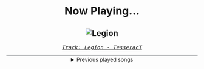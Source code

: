 <div align="center"> 
<h1>Now Playing...</h1>

![Legion](https://i.scdn.co/image/ab67616d00001e023ef33302c9beb9f994a322d7)
--
_<samp><a href="https://open.spotify.com/track/1eOYox5H9f7EP1YWpJpabe">Track: Legion - TesseracT</a></samp>_

<div style="border: 1px #4B5054 solid"></div>
<details>
  <summary>
    Previous played songs
  </summary>
  <table>
    <thead>
      <tr>
        <th>
          Artist
        </th>
        <th>
          Song
        </th>
        <th>
          Link
        </th>
      </tr>
    </thead>
    <tbody>
      <tr><td>TesseracT</td><td>Legion</td><td><a href="https://open.spotify.com/track/1eOYox5H9f7EP1YWpJpabe">https://open.spotify.com/track/1eOYox5H9f7EP1YWpJpabe</a></td></tr><tr><td>TesseracT</td><td>Legion</td><td><a href="https://open.spotify.com/track/1eOYox5H9f7EP1YWpJpabe">https://open.spotify.com/track/1eOYox5H9f7EP1YWpJpabe</a></td></tr><tr><td>Korn</td><td>Overture or Obituary</td><td><a href="https://open.spotify.com/track/3PgK8DK9jZSYR17OEUDjJb">https://open.spotify.com/track/3PgK8DK9jZSYR17OEUDjJb</a></td></tr><tr><td>Carl Orff</td><td>Carmina Burana: O Fortuna</td><td><a href="https://open.spotify.com/track/2d7139N7CJ9eJmGVE42Y44">https://open.spotify.com/track/2d7139N7CJ9eJmGVE42Y44</a></td></tr><tr><td>Carl Orff</td><td>Carmina Burana: O Fortuna</td><td><a href="https://open.spotify.com/track/2d7139N7CJ9eJmGVE42Y44">https://open.spotify.com/track/2d7139N7CJ9eJmGVE42Y44</a></td></tr><tr><td>Carl Orff</td><td>Carmina Burana: O Fortuna</td><td><a href="https://open.spotify.com/track/2d7139N7CJ9eJmGVE42Y44">https://open.spotify.com/track/2d7139N7CJ9eJmGVE42Y44</a></td></tr><tr><td>Carl Orff</td><td>Carmina Burana: O Fortuna</td><td><a href="https://open.spotify.com/track/2d7139N7CJ9eJmGVE42Y44">https://open.spotify.com/track/2d7139N7CJ9eJmGVE42Y44</a></td></tr><tr><td>Carl Orff</td><td>Carmina Burana: O Fortuna</td><td><a href="https://open.spotify.com/track/2d7139N7CJ9eJmGVE42Y44">https://open.spotify.com/track/2d7139N7CJ9eJmGVE42Y44</a></td></tr><tr><td>Carl Orff</td><td>Carmina Burana: O Fortuna</td><td><a href="https://open.spotify.com/track/2d7139N7CJ9eJmGVE42Y44">https://open.spotify.com/track/2d7139N7CJ9eJmGVE42Y44</a></td></tr><tr><td>Carl Orff</td><td>Carmina Burana: O Fortuna</td><td><a href="https://open.spotify.com/track/2d7139N7CJ9eJmGVE42Y44">https://open.spotify.com/track/2d7139N7CJ9eJmGVE42Y44</a></td></tr><tr><td>Carl Orff</td><td>Carmina Burana: O Fortuna</td><td><a href="https://open.spotify.com/track/2d7139N7CJ9eJmGVE42Y44">https://open.spotify.com/track/2d7139N7CJ9eJmGVE42Y44</a></td></tr><tr><td>Carl Orff</td><td>Carmina Burana: O Fortuna</td><td><a href="https://open.spotify.com/track/6xez71zpAqQ6N5i8E1jHlD">https://open.spotify.com/track/6xez71zpAqQ6N5i8E1jHlD</a></td></tr><tr><td>Carl Orff</td><td>Carmina Burana: O Fortuna</td><td><a href="https://open.spotify.com/track/6xez71zpAqQ6N5i8E1jHlD">https://open.spotify.com/track/6xez71zpAqQ6N5i8E1jHlD</a></td></tr><tr><td>Carl Orff</td><td>Carmina Burana: O Fortuna</td><td><a href="https://open.spotify.com/track/6xez71zpAqQ6N5i8E1jHlD">https://open.spotify.com/track/6xez71zpAqQ6N5i8E1jHlD</a></td></tr><tr><td>Carl Orff</td><td>Carmina Burana: O Fortuna</td><td><a href="https://open.spotify.com/track/6xez71zpAqQ6N5i8E1jHlD">https://open.spotify.com/track/6xez71zpAqQ6N5i8E1jHlD</a></td></tr><tr><td>Nobuo Uematsu</td><td>FFVII REMAKE: 片翼の天使 -再生- (One-Winged Angel - Rebirth)</td><td><a href="https://open.spotify.com/track/1iHajyLGW5ZWx286dy9Lqx">https://open.spotify.com/track/1iHajyLGW5ZWx286dy9Lqx</a></td></tr><tr><td>Nobuo Uematsu</td><td>Advent: One-Winged Angel</td><td><a href="https://open.spotify.com/track/0BAWoUYQ9YPIn5DuBRnbcE">https://open.spotify.com/track/0BAWoUYQ9YPIn5DuBRnbcE</a></td></tr><tr><td>Nobuo Uematsu</td><td>One​-​Winged Angel (Final Fantasy VII)</td><td><a href="https://open.spotify.com/track/7GBP9vqKB9o9wcQrkblICD">https://open.spotify.com/track/7GBP9vqKB9o9wcQrkblICD</a></td></tr><tr><td>Dayseeker</td><td>Dreamstate</td><td><a href="https://open.spotify.com/track/1BKShyqTh9TDWc3dFHYXkF">https://open.spotify.com/track/1BKShyqTh9TDWc3dFHYXkF</a></td></tr><tr><td>Dragged Under</td><td>Hypochondria</td><td><a href="https://open.spotify.com/track/0Ta1d0OUwjTANXIu0gz8a9">https://open.spotify.com/track/0Ta1d0OUwjTANXIu0gz8a9</a></td></tr>
    </tbody>
  </table>
</details>

</div>
